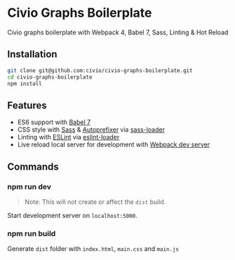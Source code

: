 # Civio Graphs Boilerplate

Civio graphs boilerplate with Webpack 4, Babel 7, Sass, Linting & Hot Reload

## Installation

```bash
git clone git@github.com:civio/civio-graphs-boilerplate.git
cd civio-graphs-boilerplate
npm install
```

## Features

- ES6 support with [Babel 7](https://babeljs.io/)
- CSS style with [Sass](https://sass-lang.com/) & [Autoprefixer](https://github.com/postcss/autoprefixer) via [sass-loader](https://github.com/webpack-contrib/sass-loader)
- Linting with [ESLint](https://eslint.org/) via [eslint-loader](https://github.com/webpack-contrib/eslint-loader)
- Live reload local server for development with [Webpack dev server](https://github.com/webpack/webpack-dev-server) 

## Commands

### npm run dev

> Note: This will not create or affect the `dist` build.

Start development server on `localhost:5000`.

### npm run build

Generate `dist` folder with `index.html`, `main.css` and `main.js` 
